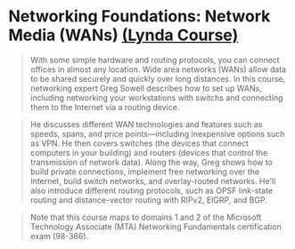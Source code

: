 # Networking Foundations: Network Media (WANs) [(Lynda Course)](https://www.lynda.com/Cisco-Switches-tutorials/Foundations-Networking-Network-Media-WANs/445426-2.html)

>With some simple hardware and routing protocols, you can connect offices in almost any location. Wide area networks (WANs) allow data to be shared securely and quickly over long distances. In this course, networking expert Greg Sowell describes how to set up WANs, including networking your workstations with switchs and connecting them to the Internet via a routing device.

>He discusses different WAN technologies and features such as speeds, spans, and price points—including inexpensive options such as VPN. He then covers switches (the devices that connect computers in your building) and routers (devices that control the transmission of network data). Along the way, Greg shows how to build private connections, implement free networking over the Internet, build switch networks, and overlay-routed networks. He'll also introduce different routing protocols, such as OPSF link-state routing and distance-vector routing with RIPv2, EIGRP, and BGP.

> Note that this course maps to domains 1 and 2 of the Microsoft Technology Associate (MTA) Networking Fundamentals certification exam (98-366).
